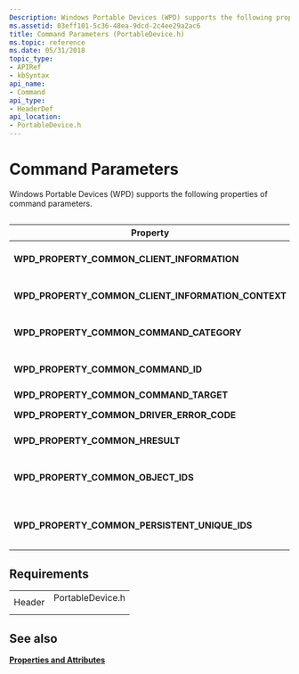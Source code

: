 ```yaml
---
Description: Windows Portable Devices (WPD) supports the following properties of command parameters.
ms.assetid: 03eff101-5c36-48ea-9dcd-2c4ee29a2ac6
title: Command Parameters (PortableDevice.h)
ms.topic: reference
ms.date: 05/31/2018
topic_type: 
- APIRef
- kbSyntax
api_name: 
- Command
api_type: 
- HeaderDef
api_location: 
- PortableDevice.h
---
```


# Command Parameters

Windows Portable Devices (WPD) supports the following properties of command parameters.

## 



| **Property**                                            | **VarType**     | **Description**                                                                                                                                                              |
|---------------------------------------------------------|-----------------|------------------------------------------------------------------------------------------------------------------------------------------------------------------------------|
| **WPD\_PROPERTY\_COMMON\_CLIENT\_INFORMATION**          | **VT\_UNKNOWN** | An [**IPortableDeviceValues**](iportabledevicevalues.md) interface that the driver uses to identify the client.                                                             |
| **WPD\_PROPERTY\_COMMON\_CLIENT\_INFORMATION\_CONTEXT** | **VT\_LPWSTR**  | A driver-specified context which identifies a client for all subsequent operations.                                                                                          |
| **WPD\_PROPERTY\_COMMON\_COMMAND\_CATEGORY**            | **VT\_CLSID**   | The **GUID** portion of the **PROPERTYKEY** value of the command.                                                                                                            |
| **WPD\_PROPERTY\_COMMON\_COMMAND\_ID**                  | **VT\_UI4**     | The Persistent Unique ID (PID) portion of the **PROPERTYKEY** value of the command.                                                                                          |
| **WPD\_PROPERTY\_COMMON\_COMMAND\_TARGET**              | **VT\_LPWSTR**  | The target-object identifier.                                                                                                                                                |
| **WPD\_PROPERTY\_COMMON\_DRIVER\_ERROR\_CODE**          | **VT\_UI4**     | A driver-specific error code returned by a WPD driver.                                                                                                                       |
| **WPD\_PROPERTY\_COMMON\_HRESULT**                      | **VT\_ERROR**   | The **HRESULT** value returned by a WPD driver for a particular operation.                                                                                                   |
| **WPD\_PROPERTY\_COMMON\_OBJECT\_IDS**                  | **VT\_UNKNOWN** | An [**IPortableDevicePropVariantCollection**](iportabledevicepropvariantcollection.md) interface of variant type **VT\_LPWSTR** that contains a list of object identifiers. |
| **WPD\_PROPERTY\_COMMON\_PERSISTENT\_UNIQUE\_IDS**      | **VT\_UNKNOWN** | An [**IPortableDevicePropVariantCollection**](iportabledevicepropvariantcollection.md) interface of variant type **VT\_LPWSTR** that contains a list of PIDs.               |



 

## Requirements



|                   |                                                                                             |
|-------------------|---------------------------------------------------------------------------------------------|
| Header<br/> | <dl> <dt>PortableDevice.h</dt> </dl> |



## See also

<dl> <dt>

[**Properties and Attributes**](properties-and-attributes.md)
</dt> </dl>

 

 




